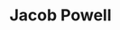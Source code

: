 ---
layout: team-profile
title: "Jacob Powell"
role: "Web Development"
image: "/static/assets/img/jacob1.jpg"
bio: "Building the site"
permalink: "team/jacob/"
tags: webDevelopmentTeam
github_url: "https://github.com/JP0121"
twitter_url: "https://x.com"
facebook_url: "https://facebook.com"
---